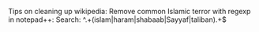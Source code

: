 Tips on cleaning up wikipedia:
Remove common Islamic terror with regexp in notepad++:
Search: ^.+(islam|haram|shabaab|Sayyaf|taliban).+$
